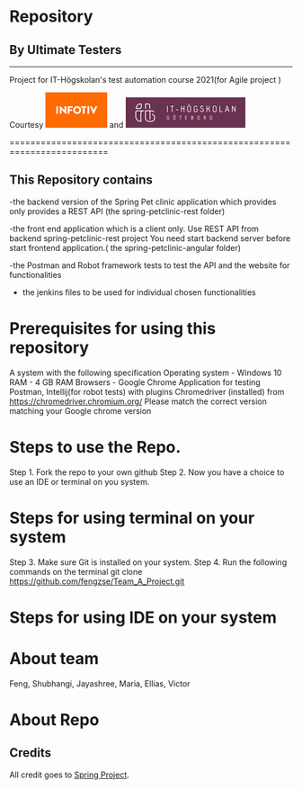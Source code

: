# Repository    
## By Ultimate Testers
------------------------------------------------------------------------
Project for IT-Högskolan's test automation course 2021(for Agile project )

Courtesy  ![alt petclinic-junit](git-res/infotiv.png) and ![alt petclinic-junit](git-res/iths.png) 

=========================================================================
## This Repository contains 

  -the backend  version of the Spring Pet clinic application  which provides only provides a REST API (the spring-petclinic-rest folder)

  -the front end application which is a client only. Use REST API from backend spring-petclinic-rest project You need start backend server before start frontend application.( the spring-petclinic-angular folder)

  -the Postman and Robot framework tests to test the API and the website for functionalities

- the jenkins files to be used for individual chosen functionalities

# Prerequisites for using this repository
  A system with the following specification
      Operating system 	-	Windows 10
      RAM 			-	4 GB RAM 
      Browsers 		     -	      Google Chrome 
      Application for testing	Postman, Intellij(for robot tests) with plugins
      Chromedriver (installed) from https://chromedriver.chromium.org/  Please match the correct version matching your Google chrome version
 
 
 
# Steps to use  the Repo.
  Step 1. Fork the repo to your own github
  Step 2.  Now  you have a choice to use an IDE or terminal on you system.
 

# Steps for using terminal on your system
  Step 3. Make sure Git is installed on your system.
  Step 4. Run the following commands on the terminal 
            git clone https://github.com/fengzse/Team_A_Project.git	
            
 
# Steps for using IDE on your system
 
            
# About team
 Feng, Shubhangi, Jayashree, Maria, Ellias, Victor
# About Repo

## Credits
All credit goes to [Spring Project](https://spring.io).

